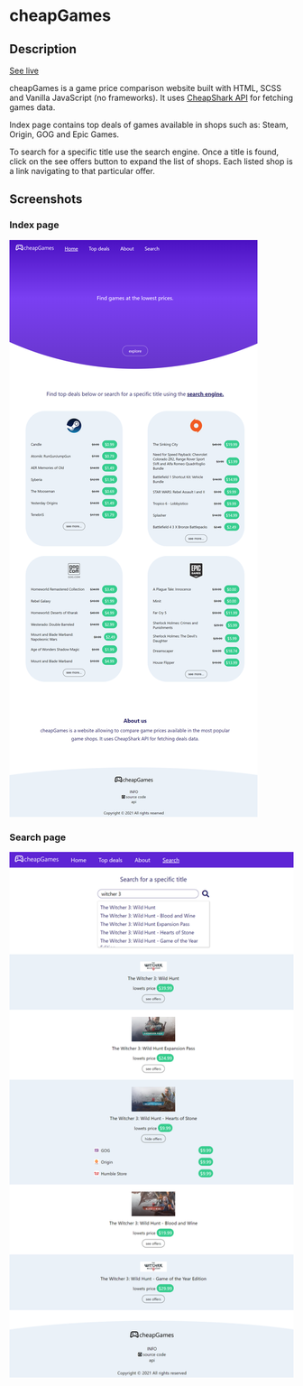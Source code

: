# cheapGames

## Description

[See live](https://janskiba.github.io/cheapGames/)

cheapGames is a game price comparison website built with HTML, SCSS and Vanilla JavaScript (no frameworks). It uses [CheapShark API](https://apidocs.cheapshark.com "CheapShark API") for fetching games data.

Index page contains top deals of games available in shops such as: Steam, Origin, GOG and Epic Games.

To search for a specific title use the search engine. Once a title is found, click on the see offers button to expand the list of shops. Each listed shop is a link navigating to that particular offer. 

## Screenshots

### Index page

![Index page](./screenshots/index-page.png "Index page")

### Search page

![Search page](./screenshots/search-page.png "Search page")
